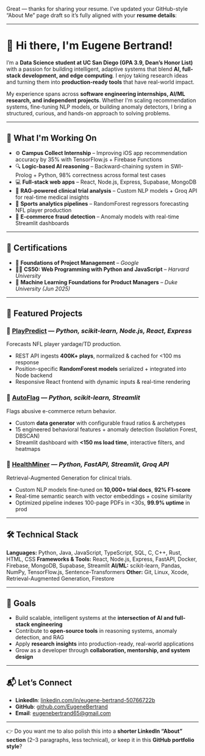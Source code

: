 Great — thanks for sharing your resume. I’ve updated your GitHub-style “About Me” page draft so it’s fully aligned with your **resume details**:

---

# 👋 Hi there, I'm Eugene Bertrand!

I’m a **Data Science student at UC San Diego (GPA 3.9, Dean’s Honor List)** with a passion for building intelligent, adaptive systems that blend **AI, full-stack development, and edge computing**. I enjoy taking research ideas and turning them into **production-ready tools** that have real-world impact.

My experience spans across **software engineering internships, AI/ML research, and independent projects**. Whether I’m scaling recommendation systems, fine-tuning NLP models, or building anomaly detectors, I bring a structured, curious, and hands-on approach to solving problems.

---

## 🧠 What I'm Working On

* ⚙️ **Campus Collect Internship** – Improving iOS app recommendation accuracy by 35% with TensorFlow\.js + Firebase Functions
* 🔍 **Logic-based AI reasoning** – Backward-chaining system in SWI-Prolog + Python, 98% correctness across formal test cases
* 💻 **Full-stack web apps** – React, Node.js, Express, Supabase, MongoDB
* 🧬 **RAG-powered clinical trial analysis** – Custom NLP models + Groq API for real-time medical insights
* 🏈 **Sports analytics pipelines** – RandomForest regressors forecasting NFL player production
* 🛒 **E-commerce fraud detection** – Anomaly models with real-time Streamlit dashboards

---

## 📜 Certifications

* 📘 **Foundations of Project Management** – *Google*
* 🧑‍🏫 **CS50: Web Programming with Python and JavaScript** – *Harvard University*
* 🧠 **Machine Learning Foundations for Product Managers** – *Duke University (Jun 2025)*

---

## 🚀 Featured Projects

### 🏈 [PlayPredict](https://playpredictapp.vercel.app/) — *Python, scikit-learn, Node.js, React, Express*

Forecasts NFL player yardage/TD production.

* REST API ingests **400K+ plays**, normalized & cached for <100 ms response
* Position-specific **RandomForest models** serialized + integrated into Node backend
* Responsive React frontend with dynamic inputs & real-time rendering

### 🛒 [AutoFlag](https://autoflag.streamlit.app/) — *Python, scikit-learn, Streamlit*

Flags abusive e-commerce return behavior.

* Custom **data generator** with configurable fraud ratios & archetypes
* 15 engineered behavioral features + anomaly detection (Isolation Forest, DBSCAN)
* Streamlit dashboard with **<150 ms load time**, interactive filters, and heatmaps

### 🧬 [HealthMiner](https://healthminer.streamlit.app/) — *Python, FastAPI, Streamlit, Groq API*

Retrieval-Augmented Generation for clinical trials.

* Custom NLP models fine-tuned on **10,000+ trial docs**, **92% F1-score**
* Real-time semantic search with vector embeddings + cosine similarity
* Optimized pipeline indexes 100-page PDFs in <30s, **99.9% uptime** in prod

---

## 🛠️ Technical Stack

**Languages:** Python, Java, JavaScript, TypeScript, SQL, C, C++, Rust, HTML, CSS
**Frameworks & Tools:** React, Node.js, Express, FastAPI, Docker, Firebase, MongoDB, Supabase, Streamlit
**AI/ML:** scikit-learn, Pandas, NumPy, TensorFlow\.js, Sentence-Transformers
**Other:** Git, Linux, Xcode, Retrieval-Augmented Generation, Firestore

---

## 🎯 Goals

* Build scalable, intelligent systems at the **intersection of AI and full-stack engineering**
* Contribute to **open-source tools** in reasoning systems, anomaly detection, and RAG
* Apply **research insights** into production-ready, real-world applications
* Grow as a developer through **collaboration, mentorship, and system design**

---

## 📬 Let’s Connect

* **LinkedIn**: [linkedin.com/in/eugene-bertrand-50766722b](https://www.linkedin.com/in/eugene-bertrand-50766722b)
* **GitHub**: [github.com/EugeneBertrand](https://github.com/EugeneBertrand)
* **Email**: [eugenebertrand65@gmail.com](mailto:eugenebertrand65@gmail.com)

---

👉 Do you want me to also polish this into a **shorter LinkedIn “About” section** (2–3 paragraphs, less technical), or keep it in this **GitHub portfolio style**?

